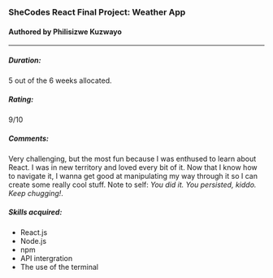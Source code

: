 ### SheCodes React Final Project: Weather App
#### Authored by Philisizwe Kuzwayo
---

##### Duration:
5 out of the 6 weeks allocated.

##### Rating:
9/10

##### Comments:
Very challenging, but the most fun because I was enthused to learn about React. I was in new territory and loved every bit of it. Now that I know how to navigate it, I wanna get good at manipulating my way through it so I can create some really cool stuff. Note to self: *You did it. You persisted, kiddo. Keep chugging!*.

##### Skills acquired:
* React.js
* Node.js
* npm
* API intergration
* The use of the terminal


